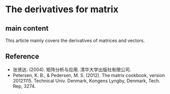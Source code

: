 # The derivatives for matrix

## main content

This article mainly covers the derivatives of matrices and vectors.

## Reference

- 张贤达. (2004). 矩阵分析与应用. 清华大学出版社有限公司.  
- Petersen, K. B., & Pedersen, M. S. (2012). The matrix cookbook, version 20121115. Technical Univ. Denmark, Kongens Lyngby, Denmark, Tech. Rep, 3274.
